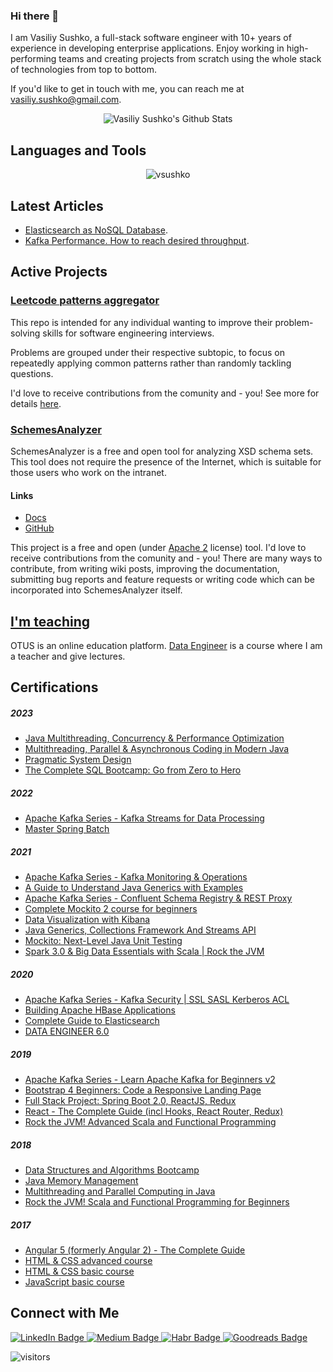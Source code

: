 ### Hi there 👋

I am Vasiliy Sushko, a full-stack software engineer with 10+ years of experience in developing enterprise applications. Enjoy working in high-performing teams and creating projects from scratch using the whole stack of technologies from top to bottom.

If you'd like to get in touch with me, you can reach me at <vasiliy.sushko@gmail.com>.

<p align="center">
  <img src="https://github-readme-stats.vercel.app/api?username=vsushko&show_icons=true" alt="Vasiliy Sushko's Github Stats"></img>
</p>

## Languages and Tools
<p align="center">
  <img src="https://github-readme-stats.vercel.app/api/top-langs?username=vsushko&show_icons=true&locale=en&layout=compact" alt="vsushko" />
</p>

## Latest Articles
- [Elasticsearch as NoSQL Database](https://medium.com/@vsushko/elasticsearch-as-nosql-database-8b887100b2c8).
- [Kafka Performance. How to reach desired throughput](https://medium.com/@vsushko/kafka-performance-how-to-reach-desired-throughput-196d73802e3c).

## Active Projects
### [Leetcode patterns aggregator](https://github.com/vsushko/leetcode-patterns-aggregator)
This repo is intended for any individual wanting to improve their problem-solving skills for software engineering interviews.

Problems are grouped under their respective subtopic, to focus on repeatedly applying common patterns rather than randomly tackling questions.

I'd love to receive contributions from the comunity and - you! See more for details [here](https://github.com/vsushko/leetcode-patterns-aggregator).
### [SchemesAnalyzer](https://github.com/vsushko/SchemesAnalyzer)
SchemesAnalyzer is a free and open tool for analyzing XSD schema sets. This tool does not require the presence of the Internet, which is suitable for those users who work on the intranet.

#### Links
* [Docs](https://github.com/vsushko/SchemesAnalyzer/wiki/Application-description)
* [GitHub](https://github.com/vsushko/SchemesAnalyzer)

This project is a free and open (under [Apache 2](https://www.apache.org/licenses/LICENSE-2.0.html) license) tool. I'd love to receive contributions from the comunity and - you! There are many ways to contribute, from writing wiki posts, improving the documentation, submitting bug reports and feature requests or writing code which can be incorporated into SchemesAnalyzer itself.

## [I'm teaching](https://otus.ru/teacher/1216)
OTUS is an online education platform. [Data Engineer](https://otus.ru/lessons/data-engineer/) is a course where I am a teacher and give lectures.

## Certifications
##### 2023
- [Java Multithreading, Concurrency & Performance Optimization](https://www.udemy.com/certificate/UC-df0bf0e0-d1c0-4b58-ad05-11db91e55d5a/)
- [Multithreading, Parallel & Asynchronous Coding in Modern Java](https://www.udemy.com/certificate/UC-1973923d-020a-4bfb-a2df-8567cd33f8a3/)
- [Pragmatic System Design](https://www.udemy.com/certificate/UC-53f3a23d-20dd-40b6-b330-86a20601963a/)
- [The Complete SQL Bootcamp: Go from Zero to Hero](https://www.udemy.com/certificate/UC-02140c5a-cf8c-495f-b227-af83ad4cba39/)
##### 2022
- [Apache Kafka Series - Kafka Streams for Data Processing](https://www.udemy.com/certificate/UC-4426924b-1b7f-4538-ab38-101a7f39edb4/)
- [Master Spring Batch](https://www.udemy.com/certificate/UC-85d8c0a3-5028-4f0e-a131-732c26c3fcb1/)
##### 2021
- [Apache Kafka Series - Kafka Monitoring & Operations](https://www.udemy.com/certificate/UC-a9e1eaff-3b42-42b8-a1ce-a68b378c8c0b/)
- [A Guide to Understand Java Generics with Examples](https://www.udemy.com/certificate/UC-55f3675d-3a65-4222-b9b2-dd747e61badf/)
- [Apache Kafka Series - Confluent Schema Registry & REST Proxy](https://www.udemy.com/certificate/UC-e1abc6c1-85f7-426a-b56c-ab769f6b9c53/)
- [Complete Mockito 2 course for beginners](https://www.udemy.com/certificate/UC-b7947f5b-fc8f-494e-9c1e-a72d6a060b8d/)
- [Data Visualization with Kibana](https://www.udemy.com/certificate/UC-3e0f18e7-439b-48f2-8894-d34f38c7c0fb/)
- [Java Generics, Collections Framework And Streams API](https://www.udemy.com/certificate/UC-75b7ca9a-6612-47a5-9777-5782f76c53e9/)
- [Mockito: Next-Level Java Unit Testing](https://www.udemy.com/certificate/UC-3fdced21-07f5-4040-bb7e-f755b7fa6d68/)
- [Spark 3.0 & Big Data Essentials with Scala | Rock the JVM](https://www.udemy.com/certificate/UC-a985778e-add1-4774-b4e3-aafc603e95cd/)
##### 2020
- [Apache Kafka Series - Kafka Security | SSL SASL Kerberos ACL](https://www.udemy.com/certificate/UC-020aab1e-30cc-4a5a-8991-2c2cdbe8c0e0/)
- [Building Apache HBase Applications](https://www.udemy.com/certificate/UC-dc2ed9e1-922d-43ab-8ea9-6fb8a9b96d16/)
- [Complete Guide to Elasticsearch](https://www.udemy.com/certificate/UC-951778c8-9dae-4c16-8938-434d35b8b59f/)
- [DATA ENGINEER 6.0](http://lk-de.newprolab.com/certificate/vasiliy.sushko/1a7955c8a09d05cad864433bc12f2c31cce93436d37edcc61518b03ba7daf96f8a3aa2d3c9404ddc5545c14dd66d95614aecac255813b71ff8becdcb115d31bf)
##### 2019
- [Apache Kafka Series - Learn Apache Kafka for Beginners v2](https://www.udemy.com/certificate/UC-60N33MWA/)
- [Bootstrap 4 Beginners: Code a Responsive Landing Page](https://www.udemy.com/certificate/UC-B224IJNJ/)
- [Full Stack Project: Spring Boot 2.0, ReactJS, Redux](https://www.udemy.com/certificate/UC-HGZCQT22/)
- [React - The Complete Guide (incl Hooks, React Router, Redux)](https://www.udemy.com/certificate/UC-PRKZ55YS/)
- [Rock the JVM! Advanced Scala and Functional Programming](https://www.udemy.com/certificate/UC-T9KM27C1)
##### 2018
- [Data Structures and Algorithms Bootcamp](https://www.udemy.com/certificate/UC-1EFJT6QD/)
- [Java Memory Management](https://www.udemy.com/certificate/UC-SZR7O840/)
- [Multithreading and Parallel Computing in Java](https://www.udemy.com/certificate/UC-N3IPUWO5/)
- [Rock the JVM! Scala and Functional Programming for Beginners](https://www.udemy.com/certificate/UC-B7QQ7EV7/)
##### 2017
- [Angular 5 (formerly Angular 2) - The Complete Guide](https://www.udemy.com/certificate/UC-GLSNL3P0)
- [HTML & CSS advanced course](https://assets.htmlacademy.ru/certificates/intensive/47/465123.pdf)
- [HTML & CSS basic course](https://assets.htmlacademy.ru/certificates/intensive/43/465123.pdf)
- [JavaScript basic course](https://assets.htmlacademy.ru/certificates/intensive/55/465123.pdf)

## Connect with Me
<div id="badges">
  <a href="https://www.linkedin.com/in/vasiliy-sushko">
    <img src="https://img.shields.io/static/v1?style=for-the-badge&message=LinkedIn&color=0A66C2&logo=LinkedIn&logoColor=FFFFFF&label=" alt="LinkedIn Badge"/>
  </a>
    <a href="https://medium.com/@vsushko">
    <img src="https://img.shields.io/static/v1?style=for-the-badge&message=Medium&color=000000&logo=Medium&logoColor=FFFFFF&label=" alt="Medium Badge"/>
  </a>
  </a>
    <a href="https://habr.com/ru/users/vsprog">
    <img src="https://img.shields.io/static/v1?style=for-the-badge&message=Habr&color=65A3BE&logo=Habr&logoColor=FFFFFF&label=" alt="Habr Badge"/>
  </a>
    </a>
    <a href="https://habr.com/ru/users/vsprog">
    <img src="https://img.shields.io/static/v1?style=for-the-badge&message=Goodreads&color=372213&logo=Goodreads&logoColor=FFFFFF&label=" alt="Goodreads Badge"/>
  </a>
</div>

![visitors](https://visitor-badge.glitch.me/badge?page_id=vsushko.vsushko&left_color=blue&right_color=red)
